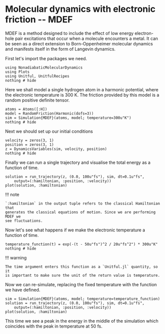 # Molecular dynamics with electronic friction -- MDEF

MDEF is a method designed to include the effect of low energy electron-hole pair
excitations that occur when a molecule encounters a metal.
It can be seen as a direct extension to Born-Oppenheimer molecular dynamics
and manifests itself in the form of Langevin dynamics.

First let's import the packages we need.
```@example mdef
using NonadiabaticMolecularDynamics
using Plots
using Unitful, UnitfulRecipes
nothing # hide
```

Here we shall model a single hydrogen atom in a harmonic potential,
where the electronic temperature is 300 K.
The friction provided by this model is a random positive definite tensor.
```@example mdef
atoms = Atoms([:H])
model = RandomFriction(Harmonic(dofs=3))
sim = Simulation{MDEF}(atoms, model; temperature=300u"K")
nothing # hide
```

Next we should set up our initial conditions
```@example mdef
velocity = zeros(3, 1)
position = zeros(3, 1)
z = DynamicsVariables(sim, velocity, position)
nothing # hide
```

Finally we can run a single trajectory and visualise the total energy as a function of time.
```@example mdef
solution = run_trajectory(z, (0.0, 100u"fs"), sim, dt=0.1u"fs",
    output=(:hamiltonian, :position, :velocity))
plot(solution, :hamiltonian)
```

!!! note

    `:hamiltonian` in the output tuple refers to the classical Hamiltonian that
    generates the classical equations of motion. Since we are performing MDEF we
    see fluctuations.

Now let's see what happens if we make the electronic temperature a function of time.
```@example mdef
temperature_function(t) = exp(-(t - 50u"fs")^2 / 20u"fs^2") * 300u"K"
nothing # hide
```
!!! warning

    The time argument enters this function as a `Unitful.jl` quantity, so it
    is important to make sure the unit of the return value is temperature.

Now we can re-simulate, replacing the fixed temperature with the function we have defined.
```@example mdef
sim = Simulation{MDEF}(atoms, model; temperature=temperature_function)
solution = run_trajectory(z, (0.0, 100u"fs"), sim, dt=0.1u"fs",
    output=(:hamiltonian, :position, :velocity))
plot(solution, :hamiltonian)
```
This time we see a peak in the energy in the middle of the simulation which coincides
with the peak in temperature at 50 fs.

